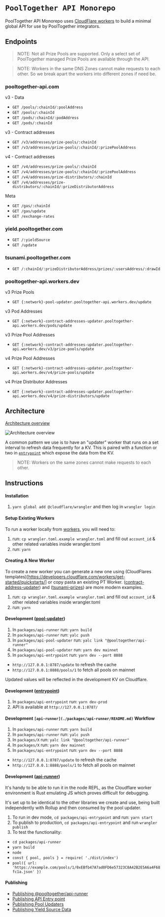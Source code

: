 # `PoolTogether API Monorepo`

PoolTogether API Monorepo uses [CloudFlare workers](https://workers.cloudflare.com/) to build a minimal global API for use by PoolTogether integrators.

## Endpoints

> NOTE: Not all Prize Pools are supported. Only a select set of PoolTogether managed Prize Pools are available through the API.

> NOTE: Workers in the same DNS Zones cannot make requests to each other. So we break apart the workers into different zones if need be.

### pooltogether-api.com

v3 - Data

- `GET /pools/:chainId/:poolAddress`
- `GET /pools/:chainId`
- `GET /pods/:chainId/:podAddress`
- `GET /pods/:chainId`

v3 - Contract addresses

- `GET /v3/addresses/prize-pools/:chainId`
- `GET /v3/addresses/prize-pools/:chainId/:prizePoolAddress`

v4 - Contract addresses

- `GET /v4/addresses/prize-pools/:chainId`
- `GET /v4/addresses/prize-pools/:chainId/:prizePoolAddress`
- `GET /v4/addresses/prize-distributors/:chainId`
- `GET /v4/addresses/prize-distributors/:chainId/:prizeDistributorAddress`

Meta

- `GET /gas/:chainId`
- `GET /gas/update`
- `GET /exchange-rates`

### yield.pooltogether.com

- `GET /:yieldSource`
- `GET /update`

### tsunami.pooltogether.com

- `GET /:chainId/:prizeDistributorAddress/prizes/:usersAddress/:drawId`

### pooltogether-api.workers.dev

v3 Prize Pools

- `GET {:network}-pool-updater.pooltogether-api.workers.dev/update`

v3 Pod Addresses

- `GET {:network}-contract-addresses-updater.pooltogether-api.workers.dev/pods/update`

v3 Prize Pool Addresses

- `GET {:network}-contract-addresses-updater.pooltogether-api.workers.dev/v3/prize-pools/update`

v4 Prize Pool Addresses

- `GET {:network}-contract-addresses-updater.pooltogether-api.workers.dev/v4/prize-pools/update`

v4 Prize Distributor Addresses

- `GET {:network}-contract-addresses-updater.pooltogether-api.workers.dev/v4/prize-distributors/update`

## Architecture

[Architecture overview](https://www.figma.com/file/btXwla206pJ0qIuDYmV1tO/CloudFlare-API)

![Architecture overview](architecture-overview.png)

A common pattern we use is to have an "updater" worker that runs on a set interval to refresh data frequently for a KV. This is paired with a function or two in [`entrypoint`](./workers/entrypoint/README.md) which expose the data from the KV.

> NOTE: Workers on the same zones cannot make requests to each other.

## Instructions

#### Installation

1. `yarn global add @cloudflare/wrangler` and then log in `wrangler login`

#### Setup Existing Workers

To run a worker locally from [workers](./workers), you will need to:

1. run: `cp wrangler.toml.example wrangler.toml` and fill out `account_id` & other related variables inside wrangler.toml
2. run: `yarn`

#### Creating A New Worker

To create a new worker you can generate a new one using (CloudFlares templates)[https://developers.cloudflare.com/workers/get-started/quickstarts/] or copy pasta an existing PT Worker. ([contract-address-updater](./workers/contract-address-updater/README.md)) and ([tsunami-prizes](./workers/tsunami-prizes/README.md)) are more modern examples.

1. run: `cp wrangler.toml.example wrangler.toml` and fill out `account_id` & other related variables inside wrangler.toml
2. run: `yarn`

#### Development ([pool-updater](./workers/api-pool-updater/README.md))

1. In `packages/api-runner` run: `yarn build`
2. In `packages/api-runner` run: `yalc push`
3. In `packages/api-pool-updater` run: `yalc link "@pooltogether/api-runner"`
4. In `packages/api-pool-updater` run: `yarn dev mainnet`
5. In `packages/api-entrypoint` run: `yarn dev --port 8888`

- `http://127.0.0.1:8787/update` to refresh the cache
- `http://127.0.0.1:8888/pools/1` to fetch all pools on mainnet

Updated values will be reflected in the development KV on Cloudflare.

#### Development ([entrypoint](./workers/api-entrypoint/README.md))

1. In `packages/api-entrypoint` run: `yarn dev-prod`
2. API is available at `http://127.0.0.1:8787/`

#### Development `[api-runner](./packages/api-runner/README.md)` Workflow

1. In `packages/api-runner` run: `yarn build`
2. In `packages/api-runner` run: `yalc push`
3. In `packages/X` run: `yalc link "@pooltogether/api-runner"`
4. In `packages/X` run: `yarn dev mainnet`
5. In `packages/api-entrypoint` run: `yarn dev --port 8888`

- `http://127.0.0.1:8787/update` to refresh the cache
- `http://127.0.0.1:8888/pools/1` to fetch all pools on mainnet

#### Development ([api-runner](./workers/api-runner/README.md))

It's handy to be able to run it in the node REPL, as the Cloudflare worker environment is Rust emulating JS which proves difficult for debugging.

It's set up to be identical to the other libraries we create and use, being built independently with Rollup and then consumed by the pool updater.

1. To run in dev mode, `cd packages/api-entrypoint` and run: `yarn start`
2. To publish to production, `cd packages/api-entrypoint` and run `wrangler publish`
3. To test the functionality:

- `cd packages/api-runner`
- `yarn build`
- `node`
- `const { pool, pools } = require( './dist/index')`
- `pool({ url: 'https://example.com/pools/1/0xEBfb47A7ad0FD6e57323C8A42B2E5A6a4F68fc1a.json' })`

#### Publishing

- [Publishing @pooltogether/api-runner](./packages/api-runner/README.md)
- [Publishing API Entry point](./workers/api-entrypoint/README.md#deploying)
- [Publishing Pool Updaters](./workers/api-pool-updater/README.md#deploying-a-single-network)
- [Publishing Yield Source Data](./workers/api-pool-updater/README.md#deploying)


